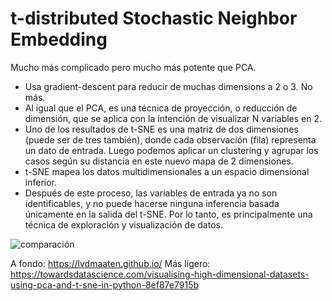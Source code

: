 # t-distributed Stochastic Neighbor Embedding

Mucho más complicado pero mucho más potente que PCA. 

* Usa gradient-descent para reducir de muchas dimensions a 2 o 3. No más. 
* Al igual que el PCA, es una técnica de proyección, o reducción de dimensión, que se aplica con la intención de visualizar N variables en 2.
* Uno de los resultados de t-SNE es una matriz de dos dimensiones (puede ser de tres también), donde cada observación (fila) representa un dato de entrada. Luego podemos aplicar un clustering y agrupar los casos según su distancia en este nuevo mapa de 2 dimensiones. 
* t-SNE mapea los datos multidimensionales a un espacio dimensional inferior.
* Después de este proceso, las variables de entrada ya no son identificables, y no puede hacerse ninguna inferencia basada únicamente en la salida del t-SNE. Por lo tanto, es principalmente una técnica de exploración y visualización de datos.

![comparación](https://miro.medium.com/max/736/1*LeOHKmUFha2r3QJ7riR1zg.png)

A fondo: https://lvdmaaten.github.io/
Más ligero: https://towardsdatascience.com/visualising-high-dimensional-datasets-using-pca-and-t-sne-in-python-8ef87e7915b

